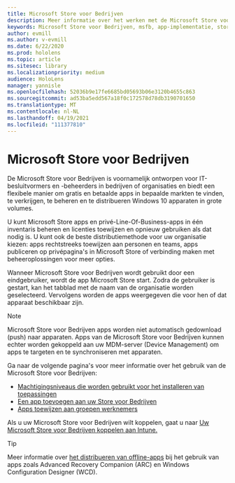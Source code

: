 ```yaml
---
title: Microsoft Store voor Bedrijven
description: Meer informatie over het werken met de Microsoft Store voor Bedrijven om uw mixed reality te publiceren naar uw bedrijf.
keywords: Microsoft Store voor Bedrijven, msfb, app-implementatie, store
author: evmill
ms.author: v-evmill
ms.date: 6/22/2020
ms.prod: hololens
ms.topic: article
ms.sitesec: library
ms.localizationpriority: medium
audience: HoloLens
manager: yannisle
ms.openlocfilehash: 52036b9e17fe6685bd05693b06e3120b4655c863
ms.sourcegitcommit: ad53ba5edd567a18f0c172578d78db3190701650
ms.translationtype: MT
ms.contentlocale: nl-NL
ms.lasthandoff: 04/19/2021
ms.locfileid: "111377810"
---
```

# <a name="microsoft-store-for-business"></a>Microsoft Store voor Bedrijven

De Microsoft Store voor Bedrijven is voornamelijk ontworpen voor IT-besluitvormers en -beheerders in bedrijven of organisaties en biedt een flexibele manier om gratis en betaalde apps in bepaalde markten te vinden, te verkrijgen, te beheren en te distribueren Windows 10 apparaten in grote volumes. 

U kunt Microsoft Store apps en privé-Line-Of-Business-apps in één inventaris beheren en licenties toewijzen en opnieuw gebruiken als dat nodig is. U kunt ook de beste distributiemethode voor uw organisatie kiezen: apps rechtstreeks toewijzen aan personen en teams, apps publiceren op privépagina's in Microsoft Store of verbinding maken met beheeroplossingen voor meer opties.

Wanneer Microsoft Store voor Bedrijven wordt gebruikt door een eindgebruiker, wordt de app Microsoft Store start. Zodra de gebruiker is gestart, kan het tabblad met de naam van de organisatie worden geselecteerd. Vervolgens worden de apps weergegeven die voor hen of dat apparaat beschikbaar zijn.

> [!Note] 
> Microsoft Store voor Bedrijven apps worden niet automatisch gedownload (push) naar apparaten. Apps van de Microsoft Store voor Bedrijven kunnen echter worden gekoppeld aan uw MDM-server (Device Management) om apps te targeten en te synchroniseren met apparaten.

Ga naar de volgende pagina's voor meer informatie over het gebruik van de Microsoft Store voor Bedrijven:
* [Machtigingsniveaus die worden gebruikt voor het installeren van toepassingen](https://docs.microsoft.com/mem/intune/configuration/device-restrictions-windows-holographic#app-store)
* [Een app toevoegen aan uw Store voor Bedrijven](https://docs.microsoft.com/mem/intune/apps/store-apps-windows)
* [Apps toewijzen aan groepen werknemers](https://docs.microsoft.com/mem/intune/apps/windows-store-for-business)

Als u uw Microsoft Store voor Bedrijven wilt koppelen, gaat u naar [Uw Microsoft Store voor Bedrijven koppelen aan Intune.](https://docs.microsoft.com/mem/intune/apps/windows-store-for-business#associate-your-microsoft-store-for-business-account-with-intune)

> [!Tip] 
> Meer informatie over [het distribueren van offline-apps](https://docs.microsoft.com/microsoft-store/distribute-offline-apps) bij het gebruik van apps zoals Advanced Recovery Companion (ARC) en Windows Configuration Designer (WCD).
